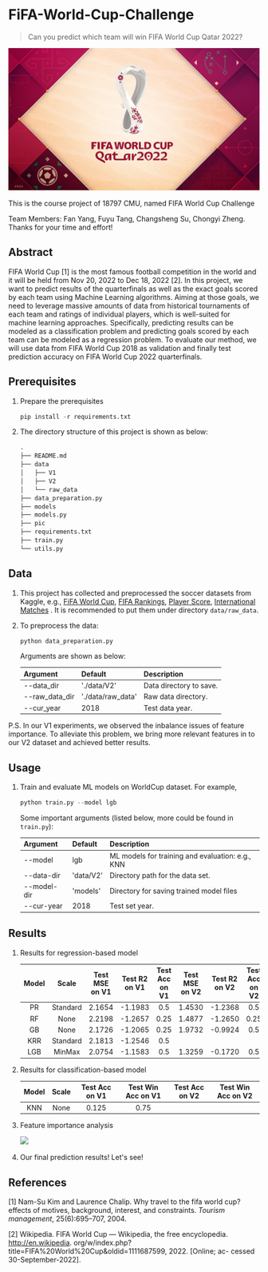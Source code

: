 # FiFA-World-Cup-Challenge

> Can you predict which team will win FIFA World Cup Qatar 2022?

![Logo FIFA World Cup Qatar 2022 yang berlangsung di Qatar.-skysports.com-](pic/cup.jpg)

This is the course project of 18797 CMU, named FIFA World Cup Challenge

Team Members: Fan Yang, Fuyu Tang, Changsheng Su, Chongyi Zheng. Thanks for your time and effort!

## Abstract

FIFA World Cup [1] is the most famous football competition in the world and it will be held from Nov 20, 2022 to Dec 18, 2022 [2]. In this project, we want to predict results of the quarterfinals as well as the exact goals scored by each team using Machine Learning algorithms. Aiming at those goals, we need to leverage massive amounts of data from historical tournaments of each team and ratings of individual players, which is well-suited for machine learning approaches. Specifically, predicting results can be modeled as a classification problem and predicting goals scored by each team can be modeled as a regression problem. To evaluate our method, we will use data from FIFA World Cup 2018 as validation and finally test prediction accuracy on FIFA World Cup 2022 quarterfinals.

## Prerequisites

1. Prepare the prerequisites

   ```python
   pip install -r requirements.txt
   ```

2. The directory structure of this project is shown as below:

   ```python
   .
   ├── README.md
   ├── data
   │   ├── V1
   │   ├── V2
   │   └── raw_data
   ├── data_preparation.py
   ├── models
   ├── models.py
   ├── pic
   ├── requirements.txt
   ├── train.py
   └── utils.py
   ```

## Data

1. This project has collected and preprocessed the soccer datasets from Kaggle, e.g., [FiFA World Cup](https://www.kaggle.com/datasets/abecklas/fifa-world-cup?resource=download&select=WorldCupMatches.csv), [FIFA Rankings](https://www.kaggle.com/code/agostontorok/soccer-world-cup-2018-winner/data), [Player Score](https://www.kaggle.com/datasets/stefanoleone992/fifa-22-complete-player-dataset?select=players_22.csv), [International Matches](https://www.kaggle.com/datasets/brenda89/fifa-world-cup-2022) . It is recommended to put them under directory `data/raw_data`.

2. To preprocess the data:

   ```python
   python data_preparation.py
   ```

   Arguments are shown as below:

   | Argument       | Default           | Description             |
   | -------------- | ----------------- | ----------------------- |
   | --data_dir     | './data/V2'       | Data directory to save. |
   | --raw_data_dir | './data/raw_data' | Raw data directory.     |
   | --cur_year     | 2018              | Test data year.         |

P.S. In our V1 experiments, we observed the inbalance issues of feature importance. To alleviate this problem, we bring more relevant features in to our V2 dataset and achieved better results.

## Usage

1. Train and evaluate ML models on WorldCup dataset. For example,

   ```python
   python train.py --model lgb
   ```

   Some important arguments (listed below, more could be found in `train.py`):

   | Argument    | Default   | Description                                      |
   | ----------- | --------- | ------------------------------------------------ |
   | --model     | lgb       | ML models for training and evaluation: e.g., KNN |
   | --data-dir  | 'data/V2' | Directory path for the data set.                 |
   | --model-dir | 'models'  | Directory for saving trained model files         |
   | --cur-year  | 2018      | Test set year.                                   |

## Results

1. Results for regression-based model

   | Model | Scale    | Test MSE on V1 | Test R2   on V1 | Test Acc on V1 | Test MSE on V2 | Test R2  on V2 | Test Acc on V2 |
   | :---: | :------: | :------------: | :-----------: | :------------: | :-----------: | :------------: | :------------: |
   | PR    | Standard |     2.1654     | -1.1983 | 0.5 | 1.4530 | -1.2368 | 0.5 |
   | RF    | None     | 2.2198 | -1.2657 | 0.25 |     1.4877     |    -1.2650     |      0.25      |
   | GB    | None     | 2.1726 | -1.2065 | 0.25 | 1.9732 | -0.9924 | 0.5 |
   | KRR   | Standard | 2.1813 | -1.2546 | 0.5 |               |                |                 |
   | LGB   | MinMax   | 2.0754 | -1.1583 | 0.5 | 1.3259 | -0.1720 | 0.5 |

   

2. Results for classification-based model

   | Model | Scale | Test Acc on V1 | Test Win Acc on V1 | Test Acc on V2 | Test Win Acc on V2 |
   | :---: | :---: | :------------: | :----------------: | :------------: | :----------------: |
   |  KNN  | None  |     0.125      |        0.75        |                |                    |

3. Feature importance analysis

   ![](pic/feat_importance.png)

4. Our final prediction results! Let's see!

   

## References

[1] Nam-Su Kim and Laurence Chalip. Why travel to the fifa world cup? effects of motives, background, interest, and constraints. *Tourism management*, 25(6):695–707, 2004.

[2] Wikipedia. FIFA World Cup — Wikipedia, the free encyclopedia. http://en.wikipedia. org/w/index.php?title=FIFA%20World%20Cup&oldid=1111687599, 2022. [Online; ac- cessed 30-September-2022].

